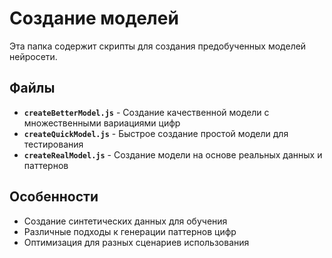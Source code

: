 # Создание моделей

Эта папка содержит скрипты для создания предобученных моделей нейросети.

## Файлы

- **`createBetterModel.js`** - Создание качественной модели с множественными вариациями цифр
- **`createQuickModel.js`** - Быстрое создание простой модели для тестирования
- **`createRealModel.js`** - Создание модели на основе реальных данных и паттернов

## Особенности

- Создание синтетических данных для обучения
- Различные подходы к генерации паттернов цифр
- Оптимизация для разных сценариев использования

